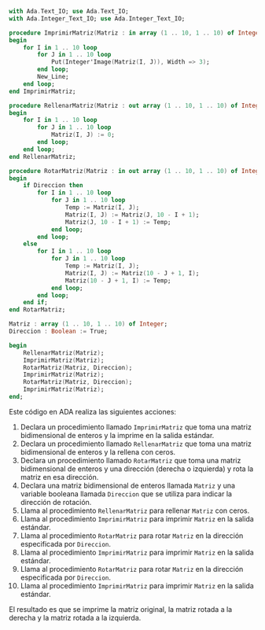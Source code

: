 ```ada
with Ada.Text_IO; use Ada.Text_IO;
with Ada.Integer_Text_IO; use Ada.Integer_Text_IO;

procedure ImprimirMatriz(Matriz : in array (1 .. 10, 1 .. 10) of Integer) is
begin
    for I in 1 .. 10 loop
        for J in 1 .. 10 loop
            Put(Integer'Image(Matriz(I, J)), Width => 3);
        end loop;
        New_Line;
    end loop;
end ImprimirMatriz;

procedure RellenarMatriz(Matriz : out array (1 .. 10, 1 .. 10) of Integer) is
begin
    for I in 1 .. 10 loop
        for J in 1 .. 10 loop
            Matriz(I, J) := 0;
        end loop;
    end loop;
end RellenarMatriz;

procedure RotarMatriz(Matriz : in out array (1 .. 10, 1 .. 10) of Integer; Direccion : in Boolean) is
begin
    if Direccion then
        for I in 1 .. 10 loop
            for J in 1 .. 10 loop
                Temp := Matriz(I, J);
                Matriz(I, J) := Matriz(J, 10 - I + 1);
                Matriz(J, 10 - I + 1) := Temp;
            end loop;
        end loop;
    else
        for I in 1 .. 10 loop
            for J in 1 .. 10 loop
                Temp := Matriz(I, J);
                Matriz(I, J) := Matriz(10 - J + 1, I);
                Matriz(10 - J + 1, I) := Temp;
            end loop;
        end loop;
    end if;
end RotarMatriz;

Matriz : array (1 .. 10, 1 .. 10) of Integer;
Direccion : Boolean := True;

begin
    RellenarMatriz(Matriz);
    ImprimirMatriz(Matriz);
    RotarMatriz(Matriz, Direccion);
    ImprimirMatriz(Matriz);
    RotarMatriz(Matriz, Direccion);
    ImprimirMatriz(Matriz);
end;
```

Este código en ADA realiza las siguientes acciones:

1. Declara un procedimiento llamado `ImprimirMatriz` que toma una matriz bidimensional de enteros y la imprime en la salida estándar.
2. Declara un procedimiento llamado `RellenarMatriz` que toma una matriz bidimensional de enteros y la rellena con ceros.
3. Declara un procedimiento llamado `RotarMatriz` que toma una matriz bidimensional de enteros y una dirección (derecha o izquierda) y rota la matriz en esa dirección.
4. Declara una matriz bidimensional de enteros llamada `Matriz` y una variable booleana llamada `Direccion` que se utiliza para indicar la dirección de rotación.
5. Llama al procedimiento `RellenarMatriz` para rellenar `Matriz` con ceros.
6. Llama al procedimiento `ImprimirMatriz` para imprimir `Matriz` en la salida estándar.
7. Llama al procedimiento `RotarMatriz` para rotar `Matriz` en la dirección especificada por `Direccion`.
8. Llama al procedimiento `ImprimirMatriz` para imprimir `Matriz` en la salida estándar.
9. Llama al procedimiento `RotarMatriz` para rotar `Matriz` en la dirección especificada por `Direccion`.
10. Llama al procedimiento `ImprimirMatriz` para imprimir `Matriz` en la salida estándar.

El resultado es que se imprime la matriz original, la matriz rotada a la derecha y la matriz rotada a la izquierda.